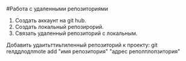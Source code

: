 #Работа с удаленными репозиториями
1. Создать аккаунт на git hub.
2. Создать локальный репозирорий.
3. Связать удаленный репозиторий с локальным.

Добавить удаитьттиьтиленный репозиторий к проекту: git reлддлодлmote add "имя репозитория" "адрес реполплопзитория"